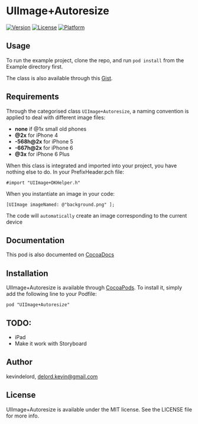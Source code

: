 # UIImage+Autoresize

[![Version](https://img.shields.io/cocoapods/v/UIImage+Autoresize.svg?style=flat)](http://cocoadocs.org/docsets/UIImage+Autoresize)
[![License](https://img.shields.io/cocoapods/l/UIImage+Autoresize.svg?style=flat)](http://cocoadocs.org/docsets/UIImage+Autoresize)
[![Platform](https://img.shields.io/cocoapods/p/UIImage+Autoresize.svg?style=flat)](http://cocoadocs.org/docsets/UIImage+Autoresize)

## Usage

To run the example project, clone the repo, and run `pod install` from the Example directory first.

The class is also available through this [Gist](https://gist.github.com/kevindelord/fe2e691d06ab745fbb00).

## Requirements

Through the categorised class `UIImage+Autoresize`, a naming convention is applied to deal with different image files:

* **none** if @1x small old phones
* **@2x** for iPhone 4
* **-568h@2x** for iPhone 5
* **-667h@2x** for iPhone 6
* **@3x** for iPhone 6 Plus

When this class is integrated and imported into your project, you have nothing else to do.
In your PrefixHeader.pch file:

    #import "UIImage+DKHelper.h"

When you instantiate an image in your code:

    [UIImage imageNamed: @"background.png" ];

The code will `automatically` create an image corresponding to the current device

## Documentation

This pod is also documented on [CocoaDocs](http://cocoadocs.org/docsets/DKHelper/0.7.5/Categories/UIImage+DKHelper.html)

## Installation

UIImage+Autoresize is available through [CocoaPods](http://cocoapods.org). To install
it, simply add the following line to your Podfile:

    pod "UIImage+Autoresize"

## TODO:
* iPad
* Make it work with Storyboard

## Author

kevindelord, delord.kevin@gmail.com

## License

UIImage+Autoresize is available under the MIT license. See the LICENSE file for more info.

